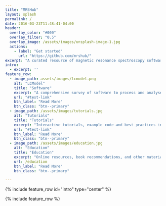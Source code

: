 ```yaml
---
title: "MRSHub"
layout: splash
permalink: /
date: 2016-03-23T11:48:41-04:00
header:
  overlay_color: "#000"
  overlay_filter: "0.5"
  overlay_image: /assets/images/unsplash-image-1.jpg
  actions:
    - label: "Get started"
      url: "https://github.com/mrshub/"
excerpt: "A curated resource of magnetic resonance spectroscopy software, data analysis tutorials, and educational material."
intro:
  - excerpt: ''
feature_row:
  - image_path: assets/images/lcmodel.png
    alt: "LCModel"
    title: "Software"
    excerpt: "A comprehensive survey of software to process and analyse MRS data - from brief code snippets to automated processing and modeling pipelines."
    url: "#test-link"
    btn_label: "Read More"
    btn_class: "btn--primary"
  - image_path: /assets/images/tutorials.jpg
    alt: "Tutorials"
    title: "Tutorials"
    excerpt: "Interactive tutorials, example code and best practices in modern MRS data analysis."
    url: "#test-link"
    btn_label: "Read More"
    btn_class: "btn--primary"
  - image_path: /assets/images/education.jpg
    alt: "Education"
    title: "Education"
    excerpt: "Online resources, book recommendations, and other material to get introduced to MRS."     
    url: /education
    btn_label: "Read More"
    btn_class: "btn--primary"

---
```


{% include feature_row id="intro" type="center" %}

{% include feature_row %}

